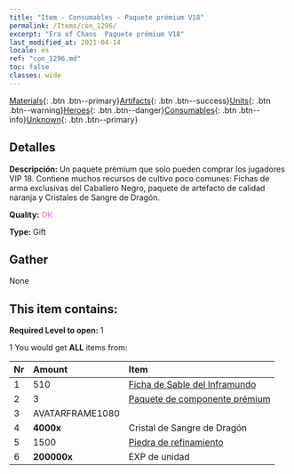 ```yaml
---
title: "Item - Consumables - Paquete prémium V18"
permalink: /Items/con_1296/
excerpt: "Era of Chaos  Paquete prémium V18"
last_modified_at: 2021-04-14
locale: es
ref: "con_1296.md"
toc: false
classes: wide
---
```

 [Materials](/es/Items/){: .btn .btn--primary}[Artifacts](/es/Items/Artifacts/){: .btn .btn--success}[Units](/es/Items/Units/){: .btn .btn--warning}[Heroes](/es/Items/Heroes/){: .btn .btn--danger}[Consumables](/es/Items/Consumables/){: .btn .btn--info}[Unknown](/es/Items/Unknown/){: .btn .btn--primary}

## Detalles
 **Descripción:** Un paquete prémium que solo pueden comprar los jugadores VIP 18. Contiene muchos recursos de cultivo poco comunes: Fichas de arma exclusivas del Caballero Negro, paquete de artefacto de calidad naranja y Cristales de Sangre de Dragón.

 **Quality:** <span style="color: #DA70D6">OK</span>

 **Type:** Gift

## Gather

  None

## This item contains:

 **Required Level to open:** 1

 1 You would get **ALL** items  from:

  | Nr | Amount |     Item    |
  |:---|:-------|:------------|
  | 1 | 510 | [Ficha de Sable del Inframundo](/es/Items/con_979/) | 
  | 2 | 3 | [Paquete de componente prémium](/es/Items/con_1363/) | 
  | 3 | AVATARFRAME1080 | 
  | 4 |  **4000x** | Cristal de Sangre de Dragón |  | 
  | 5 | 1500 | [Piedra de refinamiento](/es/Items/con_814/) | 
  | 6 |  **200000x** | EXP de unidad |  | 
